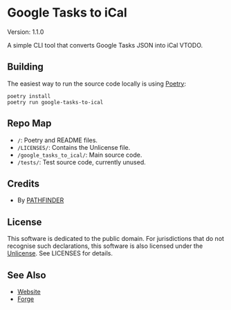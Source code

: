 <!--
SPDX-FileCopyrightText: 2024 PATHFINDER

SPDX-License-Identifier: Unlicense
-->

# Google Tasks to iCal

Version: 1.1.0

A simple CLI tool that converts Google Tasks JSON into iCal VTODO.

## Building

The easiest way to run the source code locally is using
[Poetry](https://python-poetry.org/):

```
poetry install
poetry run google-tasks-to-ical
```

## Repo Map

- `/`: Poetry and README files.
- `/LICENSES/`: Contains the Unlicense file.
- `/google_tasks_to_ical/`: Main source code.
- `/tests/`: Test source code, currently unused.

## Credits

- By [PATHFINDER](https://pathfinderdreams.com/)

## License

This software is dedicated to the public domain. For jurisdictions that do not
recognise such declarations, this software is also licensed under the
[Unlicense](https://choosealicense.com/licenses/unlicense/). See LICENSES for
details.

## See Also

- [Website](https://pathfinderdreams.com/projects/google-tasks-to-ical)
- [Forge](https://forge.pathfinderdreams.com/pathfinder/google-tasks-to-ical)
